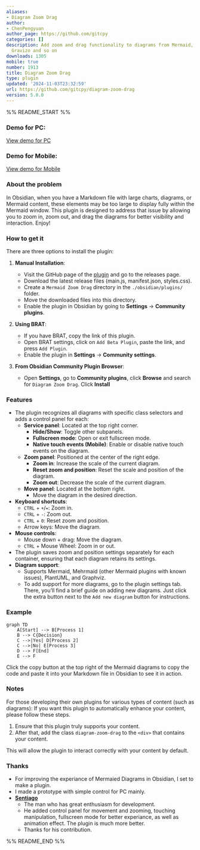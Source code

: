 ```yaml
---
aliases:
- Diagram Zoom Drag
author:
- ChenPengyuan
author_page: https://github.com/gitcpy
categories: []
description: Add zoom and drag functionality to diagrams from Mermaid, Plantuml, Graphviz,
  Gravizo and so on
downloads: 1305
mobile: true
number: 1913
title: Diagram Zoom Drag
type: plugin
updated: '2024-11-03T23:32:59'
url: https://github.com/gitcpy/diagram-zoom-drag
version: 5.0.0
---
```


%% README_START %%

### Demo for PC:

[View demo for PC](https://github.com/user-attachments/assets/b0ad8b7a-3f84-4ab2-b5eb-9cd31243ca07)

### Demo for Mobile:

[View demo for Mobile](https://github.com/user-attachments/assets/9cdc743f-8c26-4151-9588-17ae086692ec)

### About the problem
In Obsidian, when you have a Markdown file with large charts, diagrams, or Mermaid content, these elements may be too large to display fully within the Mermaid window. This plugin is designed to address that issue by allowing you to zoom in, zoom out, and drag the diagrams for better visibility and interaction. Enjoy!

### How to get it
There are three options to install the plugin:

1. **Manual Installation**:
    - Visit the GitHub page of the [plugin](https://github.com/gitcpy/diagram-zoom-drag) and go to the releases page.
    - Download the latest release files (main.js, manifest.json, styles.css).
    - Create a `Mermaid Zoom Drag` directory in the `./obsidian/plugins/` folder.
    - Move the downloaded files into this directory.
    - Enable the plugin in Obsidian by going to **Settings** -> **Community plugins**.

2. **Using BRAT**:
    - If you have BRAT, copy the link of this plugin.
    - Open BRAT settings, click on `Add Beta Plugin`, paste the link, and press `Add Plugin`.
    - Enable the plugin in **Settings** -> **Community settings**.

3. **From Obsidian Community Plugin Browser**:
    - Open **Settings**, go to **Community plugins**, click **Browse** and search for `Diagram Zoom Drag`. Click **Install**

### Features
- The plugin recognizes all diagrams with specific class selectors and adds a control panel for each:
    - **Service panel**: Located at the top right corner.
        - **Hide/Show**: Toggle other subpanels.
        - **Fullscreen mode**: Open or exit fullscreen mode.
        - **Native touch events (Mobile)**: Enable or disable native touch events on the diagram.
    - **Zoom panel**: Positioned at the center of the right edge.
        - **Zoom in**: Increase the scale of the current diagram.
        - **Reset zoom and position**: Reset the scale and position of the diagram.
        - **Zoom out**: Decrease the scale of the current diagram.
    - **Move panel**: Located at the bottom right.
        - Move the diagram in the desired direction.
- **Keyboard shortcuts**:
    - `CTRL` + `+`/`=`: Zoom in.
    - `CTRL` + `-`: Zoom out.
    - `CTRL` + `0`: Reset zoom and position.
    - Arrow keys: Move the diagram.
- **Mouse controls**:
    - Mouse down + drag: Move the diagram.
    - `CTRL` + Mouse Wheel: Zoom in or out.
- The plugin saves zoom and position settings separately for each container, ensuring that each diagram retains its settings.
- **Diagram support**:
    - Supports Mermaid, Mehrmaid (other Mermaid plugins with known issues), PlantUML, and Graphviz.
    - To add support for more diagrams, go to the plugin settings tab. There, you’ll find a 
      brief guide on adding new diagrams.  Just click the extra button next to the `Add new diagram` button for instructions.

### Example
```mermaid
graph TD
    A[Start] --> B[Process 1]
    B --> C{Decision}
    C -->|Yes| D[Process 2]
    C -->|No| E[Process 3]
    D --> F[End]
    E --> F
```
Click the copy button at the top right of the Mermaid diagrams to copy the code and paste it into your Markdown file in Obsidian to see it in action.

### Notes

For those developing their own plugins for various types of content (such as diagrams): If you want this plugin to automatically enhance your content, please follow these steps.

1. Ensure that this plugin truly supports your content.
2. After that, add the class `diagram-zoom-drag` to the `<div>` that contains your content.

This will allow the plugin to interact correctly with your content by default.

### Thanks
- For improving the experiance of Mermaied Diagrams in Obsidian, I set to make a plugin.
- I made a prototype with simple control for PC mainly.
- **[Sentiago](https://github.com/Ssentiago)**
    - The man who has great enthusiasm for development.
    - He added control panel for movement and zooming, touching manipulation, fullscreen mode for better experiance, as well as animation effect. The plugin is much more better.
    - Thanks for his contribution. 



%% README_END %%